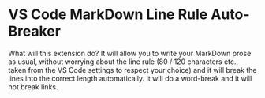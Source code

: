 # VS Code MarkDown Line Rule Auto-Breaker

What will this extension do? It will allow you to write your MarkDown prose as usual, without worrying about the line
rule (80 / 120 characters etc., taken from the VS Code settings to respect your choice) and it will break the lines
into the correct length automatically. It will do a word-break and it will not break links.
